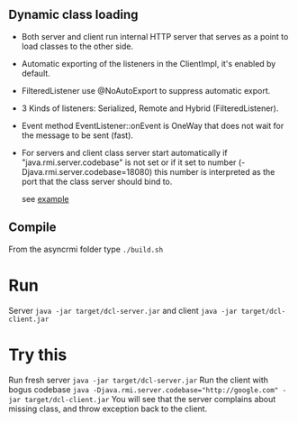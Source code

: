 Dynamic class loading
---------------------
- Both server and client run internal HTTP server that serves as a point to load classes to the other side.
- Automatic exporting of the listeners in the ClientImpl, it's enabled by default.
- FilteredListener use @NoAutoExport to suppress automatic export.
- 3 Kinds of listeners: Serialized, Remote and Hybrid (FilteredListener).
- Event method EventListener::onEvent is OneWay that does not wait for the message to be sent (fast).
- For servers and client class server start automatically if "java.rmi.server.codebase" is not set or if it set to number
  (-Djava.rmi.server.codebase=18080) this number is interpreted as the port that the class server should bind to.

  see [example](https://github.com/barakb/asyncrmi/blob/master/example/src/main/java/org/async/example/dcl/client/ClientImpl.java)

## Compile
From the asyncrmi folder type `./build.sh`

# Run
Server `java -jar target/dcl-server.jar` and client `java -jar target/dcl-client.jar`


# Try this
Run fresh server `java -jar target/dcl-server.jar`
Run the client with bogus codebase `java -Djava.rmi.server.codebase="http://google.com" -jar target/dcl-client.jar`
You will see that the server complains about missing class, and throw exception back to the client.

